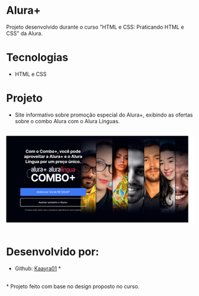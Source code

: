 # Alura+
Projeto desenvolvido durante o curso "HTML e CSS: Praticando HTML e CSS" da Alura.

# Tecnologias
- HTML e CSS

# Projeto
- Site informativo sobre promoção especial do Alura+, exibindo as ofertas sobre o combo Alura com o Alura Línguas.

<br>
<img src="/img/Site - Alura+.png">
<br>
<br>

# Desenvolvido por:
- Github: <a href="https://github.com/kaayra01">Kaayra01</a> *

<br>
* Projeto feito com base no design proposto no curso.
